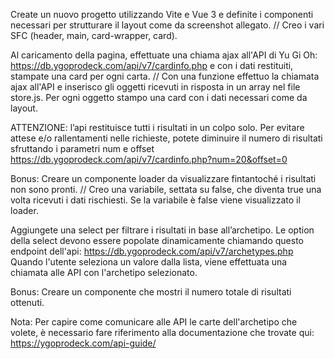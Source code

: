 Create un nuovo progetto utilizzando Vite e Vue 3 e definite i componenti necessari per strutturare il layout come da screenshot allegato.
// Creo i vari SFC (header, main, card-wrapper, card).

Al caricamento della pagina, effettuate una chiama ajax all'API di Yu Gi Oh: https://db.ygoprodeck.com/api/v7/cardinfo.php e con i dati restituiti, stampate una card per ogni carta.
// Con una funzione effettuo la chiamata ajax all'API e inserisco gli oggetti ricevuti in risposta in un array nel file store.js. Per ogni oggetto stampo una card con i dati necessari come da layout.

ATTENZIONE:
l’api restituisce tutti i risultati in un colpo solo.
Per evitare attese e/o rallentamenti nelle richieste, potete diminuire il numero di risultati sfruttando i parametri num e offset
https://db.ygoprodeck.com/api/v7/cardinfo.php?num=20&offset=0


Bonus:
Creare un componente loader da visualizzare fintantoché i risultati non sono pronti.
// Creo una variabile, settata su false, che diventa true una volta ricevuti i dati rischiesti. Se la variabile è false viene visualizzato il loader.


Aggiungete una select per filtrare i risultati in base all’archetipo.
Le option della select devono essere popolate dinamicamente chiamando questo endpoint dell'api:
https://db.ygoprodeck.com/api/v7/archetypes.php
Quando l'utente seleziona un valore dalla lista, viene effettuata una chiamata alle API con l'archetipo selezionato.


Bonus:
Creare un componente che mostri il numero totale di risultati ottenuti.

Nota:
Per capire come comunicare alle API le carte dell'archetipo che volete, è necessario fare riferimento alla documentazione che trovate qui:
https://ygoprodeck.com/api-guide/